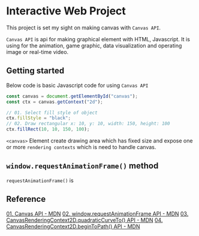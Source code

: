 # Interactive Web Project

This project is set my sight on making canvas with `Canvas API`.

`Canvas API` is api for making graphical element with HTML, Javascript. It is using for the animation, game graphic, data visualization and operating image or real-time video.

## Getting started

Below code is basic Javascript code for using `Canvas API`

```javascript
const canvas = document.getElementById("canvas");
const ctx = canvas.getContext("2d");

// 01. Select fill style of object
ctx.fillStyle = "black";
// 02. Draw rectangular x: 10, y: 10, width: 150, height: 100
ctx.fillRect(10, 10, 150, 100);
```

`<canvas>` Element create drawing area which has fixed size and expose one or more `rendering contexts` which is need to handle canvas.

## `window.requestAnimationFrame()` method

`requestAnimationFrame()` is

## Reference

[01. Canvas API - MDN](https://developer.mozilla.org/ko/docs/Web/HTML/Canvas)
[02. window.requestAnimationFrame API - MDN](https://developer.mozilla.org/ko/docs/Web/API/Window/requestAnimationFrame)
[03. CanvasRenderingContext2D.quadraticCurveTo() API - MDN](https://developer.mozilla.org/en-US/docs/Web/API/CanvasRenderingContext2D/quadraticCurveTo)
[04. CanvasRenderingContext2D.beginToPath() API - MDN](https://developer.mozilla.org/en-US/docs/Web/API/CanvasRenderingContext2D/beginPath)

